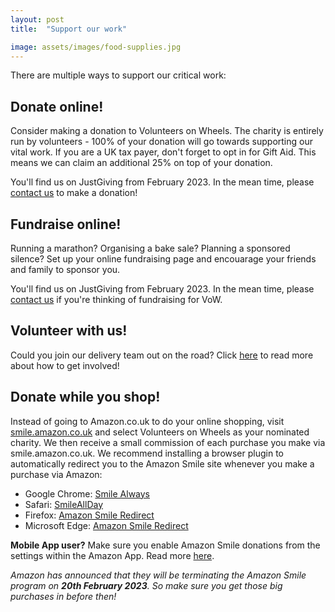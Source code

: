 ```yaml
---
layout: post
title:  "Support our work"

image: assets/images/food-supplies.jpg
---
```

There are multiple ways to support our critical work:

## Donate online!
Consider making a donation to Volunteers on Wheels. The charity is entirely run by volunteers - 100% of your donation will go towards supporting our vital work. If you are a UK tax payer, don't forget to opt in for Gift Aid. This means we can claim an additional 25% on top of your donation.

<!-- ⏳ We're just getting set up with JustGiving and expect to go live in February 2022. In the mean time, please contact us if you'd like to make a donation. -->
You'll find us on JustGiving from February 2023. In the mean time, please <a href = "/contact">contact us</a> to make a donation!

<!--Click <a href="{{site.baseurl}}/donate/">here</a> to donate to VoW via JustGiving!-->

## Fundraise online!
Running a marathon? Organising a bake sale? Planning a sponsored silence? Set up your online fundraising page and encouarage your friends and family to sponsor you. 

You'll find us on JustGiving from February 2023. In the mean time, please <a href = "/contact">contact us</a> if you're thinking of fundraising for VoW.
<!-- Click <a href="{{site.baseurl}}/fundraise/">here</a> to set up your fundraising page via JustGiving! <span class="badge badge-pill badge-primary">Primary</span> -->

## Volunteer with us!
Could you join our delivery team out on the road? Click <a href="{{site.baseurl}}/volunteer-with-us/">here</a> to read more about how to get involved!

## Donate while you shop!
Instead of going to Amazon.co.uk to do your online shopping, visit <a href="smile.amazon.co.uk">smile.amazon.co.uk</a> and select Volunteers on Wheels as your nominated charity. We then receive a small commission of each purchase you make via smile.amazon.co.uk. We recommend installing a browser plugin to automatically redirect you to the Amazon Smile site whenever you make a purchase via Amazon:
* Google Chrome: <a href="https://chrome.google.com/webstore/detail/smile-always/jgpmhnmjbhgkhpbgelalfpplebgfjmbf?hl=en">Smile Always</a>
* Safari: <a href="https://apps.apple.com/us/app/smileallday/id1180442868?mt=12">SmileAllDay</a>
* Firefox: <a href="https://addons.mozilla.org/en-GB/firefox/addon/amazon_smile_redirect/reviews/">Amazon Smile Redirect</a>
* Microsoft Edge: <a href="https://microsoftedge.microsoft.com/addons/detail/amazon-smile-redirect/ojfbbnlijdmckaehmhlnjgmpnbhjjibn">Amazon Smile Redirect</a>

<b>Mobile App user?</b> Make sure you enable Amazon Smile donations from the settings within the Amazon App. Read more <a href="https://smile.amazon.co.uk/b?ie=UTF8&node=17337655031&sa-no-redirect=1">here</a>. 

*Amazon has announced that they will be terminating the Amazon Smile program on **20th February 2023**. So make sure you get those big purchases in before then!*